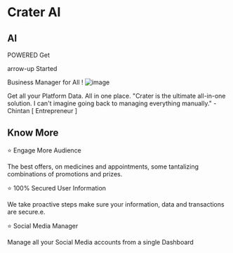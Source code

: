 # Crater AI

## AI
POWERED
Get

arrow-up
Started

Business Manager for All !
![image](https://github.com/YashSejwal/HealthcareUp/assets/63971462/b86b4aee-f8cb-4505-8538-c3068436e002)

Get all your
Platform Data.
All in one place.
"Crater is the ultimate all-in-one solution.
I can't imagine going back to managing
everything manually." - Chintan [ Entrepreneur ]

## Know More

⭐️ Engage More Audience

The best offers, on medicines and appointments, some tantalizing combinations of promotions and prizes.

⭐️ 100% Secured User Information

We take proactive steps make sure your information, data and transactions are secure.e.

⭐️ Social Media Manager

Manage all your Social Media accounts from a single Dashboard
